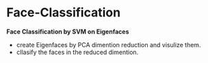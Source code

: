 # Face-Classification
**Face Classification by SVM on Eigenfaces**
- create Eigenfaces by PCA dimention reduction and visulize them.
- cllasify the faces in the reduced dimention.
